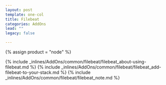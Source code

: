 ```yaml
---
layout: post
template: one-col
title: Filebeat
categories: AddOns
lead: ""
legacy: false

---
```

{% assign product = "node" %}

{% include _inlines/AddOns/common/filebeat/filebeat_about-using-filebeat.md %}
{% include _inlines/AddOns/common/filebeat/filebeat_add-filebeat-to-your-stack.md %}
{% include _inlines/AddOns/common/filebeat/filebeat_note.md %}
